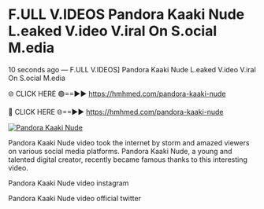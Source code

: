 # F.ULL V.IDEOS Pandora Kaaki Nude L.eaked V.ideo V.iral On S.ocial M.edia

10 seconds ago — F.ULL V.IDEOS] Pandora Kaaki Nude L.eaked V.ideo V.iral On S.ocial M.edia

🌐 CLICK HERE 🟢==►► https://hmhmed.com/pandora-kaaki-nude

🔴 CLICK HERE 🌐==►► https://hmhmed.com/pandora-kaaki-nude

[![Pandora Kaaki Nude](https://i.imgur.com/dJHk4Zq.gif)](https://hmhmed.com/pandora-kaaki-nude)

Pandora Kaaki Nude video took the internet by storm and amazed viewers on various social media platforms. Pandora Kaaki Nude, a young and talented digital creator, recently became famous thanks to this interesting video.

Pandora Kaaki Nude video instagram

Pandora Kaaki Nude video official twitter